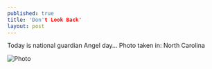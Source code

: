 ```yaml
---
published: true
title: 'Don't Look Back'
layout: post
---
```

Today is national guardian Angel day...
Photo taken in: North Carolina

![Photo](http://res.cloudinary.com/dijs-design/image/upload/v1449355573/angel_auhtrn.jpg)